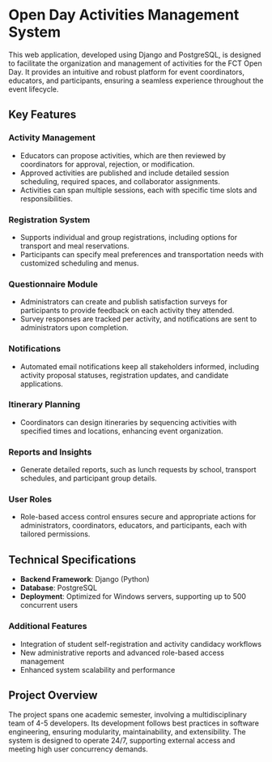 # Open Day Activities Management System

This web application, developed using Django and PostgreSQL, is designed to facilitate the organization and management of activities for the FCT Open Day. It provides an intuitive and robust platform for event coordinators, educators, and participants, ensuring a seamless experience throughout the event lifecycle.

## Key Features

### Activity Management
- Educators can propose activities, which are then reviewed by coordinators for approval, rejection, or modification.
- Approved activities are published and include detailed session scheduling, required spaces, and collaborator assignments.
- Activities can span multiple sessions, each with specific time slots and responsibilities.

### Registration System
- Supports individual and group registrations, including options for transport and meal reservations.
- Participants can specify meal preferences and transportation needs with customized scheduling and menus.

### Questionnaire Module
- Administrators can create and publish satisfaction surveys for participants to provide feedback on each activity they attended.
- Survey responses are tracked per activity, and notifications are sent to administrators upon completion.

### Notifications
- Automated email notifications keep all stakeholders informed, including activity proposal statuses, registration updates, and candidate applications.

### Itinerary Planning
- Coordinators can design itineraries by sequencing activities with specified times and locations, enhancing event organization.

### Reports and Insights
- Generate detailed reports, such as lunch requests by school, transport schedules, and participant group details.

### User Roles
- Role-based access control ensures secure and appropriate actions for administrators, coordinators, educators, and participants, each with tailored permissions.

## Technical Specifications

- **Backend Framework**: Django (Python)
- **Database**: PostgreSQL
- **Deployment**: Optimized for Windows servers, supporting up to 500 concurrent users

### Additional Features
- Integration of student self-registration and activity candidacy workflows
- New administrative reports and advanced role-based access management
- Enhanced system scalability and performance

## Project Overview

The project spans one academic semester, involving a multidisciplinary team of 4-5 developers. Its development follows best practices in software engineering, ensuring modularity, maintainability, and extensibility. The system is designed to operate 24/7, supporting external access and meeting high user concurrency demands.
